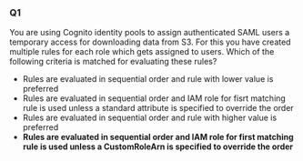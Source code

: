 ### Q1
You are using Cognito identity pools to assign authenticated SAML users a temporary access for downloading data from S3. For this you have created multiple rules for each role which gets assigned to users. 
Which of the following criteria is matched for evaluating these rules?
* Rules are evaluated in sequential order and rule with lower value is preferred  
* Rules are evaluated in sequential order and IAM role for fisrt matching rule is used unless a standard attribute is specified to override the order  
* Rules are evaluated in sequential order and rule with higher value is preferred  
* **Rules are evaluated in sequential order and IAM role for first matching rule is used unless a CustomRoleArn is specified to override the order**
